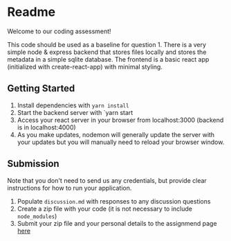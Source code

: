 # Readme

Welcome to our coding assessment! 

This code should be used as a baseline for question 1. There is a very simple node & express backend that stores files locally and stores the metadata in a simple sqlite database.  The frontend is a basic react app (initialized with create-react-app) with minimal styling.

## Getting Started
1. Install dependencies with `yarn install`
2. Start the backend server with `yarn start
3. Access your react server in your browser from localhost:3000 (backend is in localhost:4000)
4. As you make updates, nodemon will generally update the server with your updates but you will manually need to reload your browser window.

## Submission
Note that you don't need to send us any credentials, but provide clear instructions for how to run your application.

1. Populate `discussion.md` with responses to any discussion questions
2. Create a zip file with your code (it is not necessary to include `node_modules`)
3. Submit your zip file and your personal details to the assignmend page [here](https://app.mightyacorn.io/playhouse/coding-challenge)

